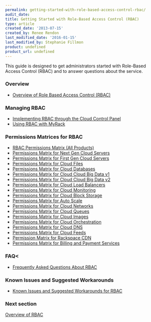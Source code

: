 ```yaml
---
permalink: getting-started-with-role-based-access-control-rbac/
audit_date:
title: Getting Started with Role-Based Access Control (RBAC)
type: article
created_date: '2013-07-15'
created_by: Renee Rendon
last_modified_date: '2016-01-15'
last_modified_by: Stephanie Fillmon
product: undefined
product_url: undefined
---
```


This guide is designed to get administrators started with
Role-Based Access Control (RBAC) and to answer questions about the
service.

### Overview

-   [Overview of Role Based Access Control (RBAC)](/how-to/overview-role-based-access-control-rbac)

### Managing RBAC

-   [Implementing RBAC through the Cloud Control Panel](/how-to/managing-role-based-access-control-rbac)
-   [Using RBAC with MyRack](/how-to/using-rbac-with-myrackspace)

### Permissions Matrices for RBAC

-   [RBAC Permissions Matrix (All Products)](/how-to/permissions-matrix-for-role-based-access-control-rbac)
-   [Permissions Matrix for Next Gen Cloud Servers](/how-to/permissions-matrix-for-next-generation-cloud-servers)
-   [Permissions Matrix for First Gen Cloud Servers](/how-to/permissions-matrix-for-first-generation-cloud-servers)
-   [Permissions Matrix for Cloud Files](/how-to/permissions-matrix-for-cloud-files)
-   [Permissions Matrix for Cloud Databases](/how-to/permissions-matrix-for-cloud-databases)
-   [Permissions Matrix for Cloud Cloud Big Data v1](/how-to/detailed-permissions-matrix-for-cloud-big-data)
-   [Permissions Matrix for Cloud Cloud Big Data v2](/how-to/detailed-permissions-matrix-for-cloud-big-data-v2)
-   [Permissions Matrix for Cloud Load Balancers](/how-to/permissions-matrix-for-cloud-load-balancers)
-   [Permissions Matrix for Cloud Monitoring](/how-to/detailed-permissions-matrix-for-rackspace-monitoring)
-   [Permissions Matrix for Cloud Block Storage](/how-to/permissions-matrix-for-cloud-block-storage)
-   [Permissions Matrix for Auto Scale](/how-to/permissions-matrix-for-auto-scale)
-   [Permissions Matrix for Cloud Networks](/how-to/permissions-matrix-for-cloud-networks)
-   [Permissions Matrix for Cloud Queues](/how-to/permissions-matrix-for-cloud-queues)
-   [Permissions Matrix for Cloud Images](/how-to/detailed-permissions-matrix-for-cloud-images)
-   [Permissions Matrix for Cloud Orchestration](/how-to/permissions-matrix-for-cloud-orchestration)
-   [Permissions Matrix for Cloud DNS](/how-to/detailed-permissions-matrix-for-dns)
-   [Permissions Matrix for Cloud Feeds](/how-to/detailed-permissions-matrix-for-cloud-feeds)
-   [Permission Matrix for Rackspace CDN](/how-to/permission-matrix-for-rackspace-cdn)
-   [Permissions Matrix for Billing and Payment Services](/how-to/detailed-permissions-matrix-for-billing-services)

### FAQ<

-   [Frequently Asked Questions About RBAC](/how-to/faq-role-based-access-control-rbac)

### Known Issues and Suggested Workarounds

-   [Known Issues and Suggested Workarounds for RBAC](/how-to/known-issues-and-suggested-workarounds-role-based-access-control-rbac)

### Next section

[Overview of RBAC](/how-to/overview-role-based-access-control-rbac)
